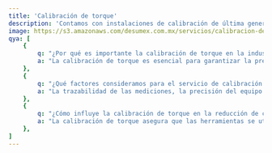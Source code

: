 ```yaml
---
title: 'Calibración de torque'
description: 'Contamos con instalaciones de calibración de última generación y personal experto para garantizar que sus herramientas de torque estén siempre calibradas con precisión y cumplan con los estándares internacionales. '
image: https://s3.amazonaws.com/desumex.com.mx/servicios/calibracion-de-torque.avif
qya: [
    {
        q: "¿Por qué es importante la calibración de torque en la industria general?",
        a: "La calibración de torque es esencial para garantizar la precisión, calidad y seguridad en la producción, evitando problemas como la fijación insuficiente o excesiva que pueden llevar a fallos en productos y pérdida de eficiencia.",
    },
    {
        q: "¿Qué factores consideramos para el servicio de calibración de torque?",
        a: "La trazabilidad de las mediciones, la precisión del equipo de calibración, la frecuencia de calibración y la experiencia del proveedor de servicios para asegurar resultados confiables. Nuestro servicio de calibración cumple con las normativas y regulaciones aplicables en su industria. Mantenemos registros detallados y documentación para respaldar su cumplimiento.",
    },
    {
        q: "¿Cómo influye la calibración de torque en la reducción de costos y el aumento de la calidad en la producción?",
        a: "La calibración de torque asegura que las herramientas se utilicen correctamente, evitando aprietes incorrectos que pueden causar retrabajos y desperdicios de material, lo que ahorra costos y mejora la calidad.",
    },
]
---
```

